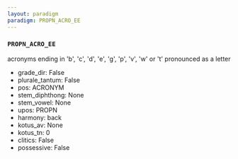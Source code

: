 ```yaml
---
layout: paradigm
paradigm: PROPN_ACRO_EE
---
```

### ` PROPN_ACRO_EE `

acronyms ending in 'b', 'c', 'd', 'e', 'g', 'p', 'v', 'w' or 't' pronounced as a letter
* grade_dir: False
* plurale_tantum: False
* pos: ACRONYM
* stem_diphthong: None
* stem_vowel: None
* upos: PROPN
* harmony: back
* kotus_av: None
* kotus_tn: 0
* clitics: False
* possessive: False
